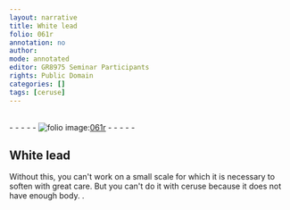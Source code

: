 ```yaml
---
layout: narrative
title: White lead
folio: 061r
annotation: no
author:
mode: annotated
editor: GR8975 Seminar Participants
rights: Public Domain
categories: []
tags: [ceruse]
---
```


 <br/>- - - - - <a href="http://gallica.bnf.fr/ark:/12148/btv1b10500001g/f127.image"><img src="../assets/photo-icon.png" alt="folio image: " style="display:inline-block; margin-bottom:-3px;"/>061r</a> - - - - - <br/> 
## White lead

 
Without this, you can't work on a small scale for which it is necessary to soften with great care. But you can't do it with <span class="material">ceruse</span> because it does not have enough body.
. 